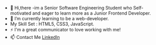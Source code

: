 - 👋 Hi,there
-im a Senior Software Engineering Student who Self-motivated and eager to learn more as a Junior Frontend Developer.
- 🌱 I’m currently learning to be a web-developer.
- My Skill Set : HTML5, CSS3, JavaScript.
- ⚡ I'm a great communicator to love working with me!
- 📫 Contact Me  [LinkedIn](https://www.linkedin.com/in/alaa-%D9%90ahmed-6a36bb199/)


<!---
aahmed1009/aahmed1009 is a ✨ special ✨ repository because its `README.md` (this file) appears on your GitHub profile.
You can click the Preview link to take a look at your changes.
--->

